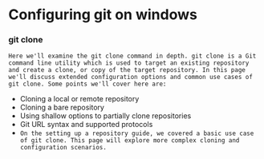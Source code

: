 # Configuring git on windows

### git clone
`Here we'll examine the git clone command in depth. git clone is a Git command line utility which is used to target an existing repository and create a clone, or copy of the target repository. In this page we'll discuss extended configuration options and common use cases of git clone. Some points we'll cover here are:`

- Cloning a local or remote repository
- Cloning a bare repository
- Using shallow options to partially clone repositories
- Git URL syntax and supported protocols
- `On the setting up a repository guide, we covered a basic use case of git clone. This page will explore more complex cloning and configuration scenarios.`
